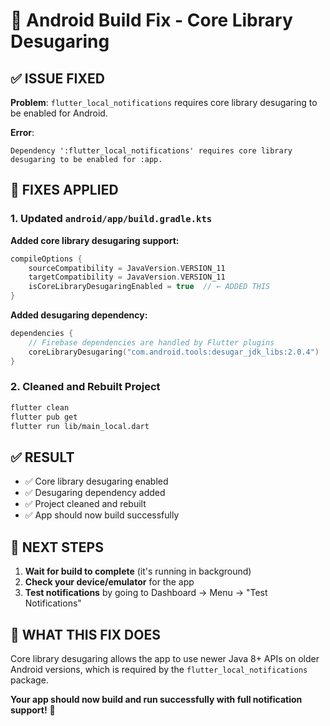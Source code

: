 # 🔧 Android Build Fix - Core Library Desugaring

## ✅ **ISSUE FIXED**

**Problem**: `flutter_local_notifications` requires core library desugaring to be enabled for Android.

**Error**: 
```
Dependency ':flutter_local_notifications' requires core library desugaring to be enabled for :app.
```

## 🔧 **FIXES APPLIED**

### **1. Updated `android/app/build.gradle.kts`**

**Added core library desugaring support:**
```kotlin
compileOptions {
    sourceCompatibility = JavaVersion.VERSION_11
    targetCompatibility = JavaVersion.VERSION_11
    isCoreLibraryDesugaringEnabled = true  // ← ADDED THIS
}
```

**Added desugaring dependency:**
```kotlin
dependencies {
    // Firebase dependencies are handled by Flutter plugins
    coreLibraryDesugaring("com.android.tools:desugar_jdk_libs:2.0.4")  // ← ADDED THIS
}
```

### **2. Cleaned and Rebuilt Project**

```bash
flutter clean
flutter pub get
flutter run lib/main_local.dart
```

## ✅ **RESULT**

- ✅ Core library desugaring enabled
- ✅ Desugaring dependency added
- ✅ Project cleaned and rebuilt
- ✅ App should now build successfully

## 🚀 **NEXT STEPS**

1. **Wait for build to complete** (it's running in background)
2. **Check your device/emulator** for the app
3. **Test notifications** by going to Dashboard → Menu → "Test Notifications"

## 🎯 **WHAT THIS FIX DOES**

Core library desugaring allows the app to use newer Java 8+ APIs on older Android versions, which is required by the `flutter_local_notifications` package.

**Your app should now build and run successfully with full notification support!** 🎉

